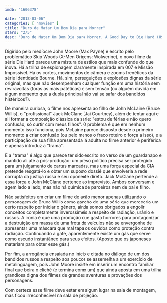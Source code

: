 ```yaml
---
imdb: "1606378"

date: "2013-03-06"
categories: [ "movies" ]
title: "Duro de Matar Um Bom Dia para Morrer"
stars: "2/5"
desc: "Duro de Matar Um Bom Dia para Morrer. A Good Day to Die Hard (USA, 2013). Dirigido por John Moore. Escrito por Skip Woods, Roderick Thorp. Com Bruce Willis, Jai Courtney, Sebastian Koch, Mary Elizabeth Winstead, Yuliya Snigir, Radivoje Bukvic, Cole Hauser, Amaury Nolasco, Sergey Kolesnikov."
---
```

Digirido pelo medíocre John Moore (Max Payne) e escrito pelo problemático Skip Woods (X-Men Origens: Wolwerine), o novo filme da série Die Hard parece uma mistura de estilos que mais confunde do que inova. Há a trilha de espionagem claramente inspirada em 007 e Missão Impossível. Há os cortes, movimentos de câmera e zooms frenéticos da série Identidade Bourne. Há, sim, perseguições e explosões dignas da série original, mas que não desempenham qualquer função em uma história sem reviravoltas (foras as mais patéticas) e sem tensão (ou alguém duvida em algum momento que a dupla principal não vai se safar dos bandidos histéricos?).

De maneira curiosa, o filme nos apresenta ao filho de John McLaine (Bruce Willis), o "profissional" Jack McClane (Jai Courtney), além de tentar aqui e ali formar a composição clássica da série: "estou de férias e não quero confusão, só curtir com meus filhos". O problema é que em nenhum momento isso funciona, pois McLaine parece disposto desde o primeiro momento a criar confusão (ou pelo menos o fraco roteiro o força a isso), e a participação de sua filha apresentada já adulta no filme anterior é periférica e apenas introduz a "trama".

E a "trama" é algo que parece ter sido escrito no verso de um guardanapo e mantido ali até a pós-produção: um preso político precisa ser protegido para um julgamento de cartas marcadas, mas uma força especial da CIA pretende resgatá-lo e obter um suposto dossiê que envolveria a rede corrupta da justiça russa e seu oponente direto. Jack McClane pertende a essa força e John McClane pertence ao imprevisto. Ambos conversam e agem lado a lado, mas não há química de parceiros nem de pai e filho.

Não satisfeitos em criar um filme de ação menor apenas utilizando o personagem de Bruce Willis como gancho de uma série que mereceria um certo respeito por iniciar o gênero, ainda somos obrigados a engolir conceitos completamente inverossímeis a respeito de radiação, urânio e russos. A ironia é que uma produção que gasta horrores para protagonizar a destruição em massa de uma frota de veículos não se envergonhe de apresentar uma máscara que mal tapa os ouvidos como proteção contra radiação. Continuando a gafe, aparentemente existe um gás que serve como escudo instantâneo para seus efeitos. (Aposto que os japoneses matariam para obter esse gás.)

Por fim, a arrogância ensaiada no início e citada no diálogo de um dos bandidos russos a respeito aos poucos se assemelha a um exercício de metalinguagem, pois John Moore insiste em inserir um encontro familiar final que beira o clichê (e termina como um) que ainda aposta em uma trilha grandiosa digna dos filmes de grandes aventuras e provações dos personagens.

Com certeza esse filme deve estar em algum lugar na sala de montagem, mas ficou irreconhecível na sala de projeção.

